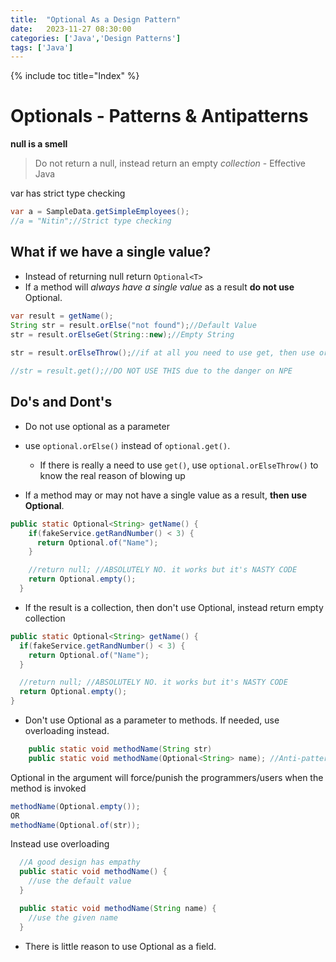 ```yaml
---
title:  "Optional As a Design Pattern"
date:   2023-11-27 08:30:00
categories: ['Java','Design Patterns']
tags: ['Java']
---
```


{% include toc title="Index" %}

# Optionals - Patterns & Antipatterns

**null is a smell**

> Do not return a null, instead return an empty *collection* - Effective Java

var has strict type checking

```java
var a = SampleData.getSimpleEmployees();
//a = "Nitin";//Strict type checking
```


## What if we have a single value?

* Instead of returning null return `Optional<T>`
* If a method will *always have a single value* as a result **do not use** Optional.

```java
var result = getName();
String str = result.orElse("not found");//Default Value
str = result.orElseGet(String::new);//Empty String
        
str = result.orElseThrow();//if at all you need to use get, then use orThrow instead

//str = result.get();//DO NOT USE THIS due to the danger on NPE
```


## Do's and Dont's

* Do not use optional as a parameter 

* use `optional.orElse()` instead of `optional.get()`. 
  * If there is really a need to use `get()`, use `optional.orElseThrow()` to know the real reason of blowing up

* If a method may or may not have a single value as a result, **then use Optional**.
```java
public static Optional<String> getName() {
    if(fakeService.getRandNumber() < 3) {
      return Optional.of("Name");
    }

    //return null; //ABSOLUTELY NO. it works but it's NASTY CODE
    return Optional.empty();
  }
```

* If the result is a collection, then don't use Optional, instead return empty collection
```java
public static Optional<String> getName() {
  if(fakeService.getRandNumber() < 3) {
    return Optional.of("Name");
  }

  //return null; //ABSOLUTELY NO. it works but it's NASTY CODE
  return Optional.empty();
}
```

* Don't use Optional<T> as a parameter to methods. If needed, use overloading instead.

```java
    public static void methodName(String str)
    public static void methodName(Optional<String> name); //Anti-pattern - DO NOT DO THIS
```
Optional in the argument will force/punish the programmers/users when the method is invoked

```java
methodName(Optional.empty());
OR
methodName(Optional.of(str));
```

Instead use overloading

```java
  //A good design has empathy
  public static void methodName() {
    //use the default value
  }

  public static void methodName(String name) {
    //use the given name
  }
```

* There is little reason to use Optional as a field.

